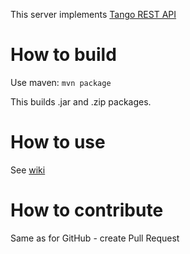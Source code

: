 This server implements [Tango REST API](https://github.com/tango-controls/rest-api)

# How to build

Use maven: `mvn package`

This builds .jar and .zip packages.

# How to use

See [wiki](https://bitbucket.org/hzgwpn/mtangorest.server/wiki/Home)

# How to contribute

Same as for GitHub - create Pull Request